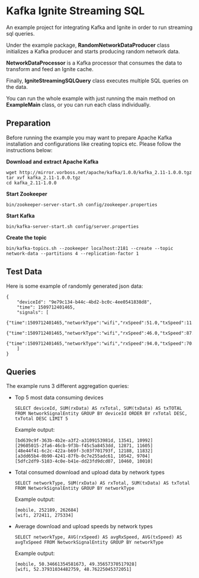 # Kafka Ignite Streaming SQL
An example project for integrating Kafka and Ignite in order to run streaming sql queries. 

Under the example package, **RandomNetworkDataProducer** class initializes a Kafka producer and starts producing random network data.
 
**NetworkDataProcessor** is a Kafka processor that consumes the data to transform and feed an Ignite cache. 

Finally, **IgniteStreamingSQLQuery** class 
executes multiple SQL queries on the data. 

You can run the whole example with just running the main method on **ExampleMain** class, or you can run each class individually.

## Preparation

Before running the example you may want to prepare Apache Kafka installation and configurations like creating topics etc. Please follow the 
instructions below:

**Download and extract Apache Kafka**
```
wget http://mirror.vorboss.net/apache/kafka/1.0.0/kafka_2.11-1.0.0.tgz
tar xvf kafka_2.11-1.0.0.tgz
cd kafka_2.11-1.0.0  
```

**Start Zookeeper**
```
bin/zookeeper-server-start.sh config/zookeeper.properties
```

**Start Kafka**
```
bin/kafka-server-start.sh config/server.properties
```

**Create the topic** 
```
bin/kafka-topics.sh --zookeeper localhost:2181 --create --topic network-data --partitions 4 --replication-factor 1
```

## Test Data

Here is some example of randomly generated json data: 
``` 
{
    "deviceId": "9e79c134-b44c-4bd2-bc0c-4ee0541838d8",
    "time": 1509712401465,
    "signals": [
        {"time":1509712401465,"networkType":"wifi","rxSpeed":51.0,"txSpeed":11.0,"rxData":279,"txData":186},
        {"time":1509712401465,"networkType":"wifi","rxSpeed":46.0,"txSpeed":87.0,"rxData":434,"txData":561},
        {"time":1509712401465,"networkType":"wifi","rxSpeed":94.0,"txSpeed":70.0,"rxData":828,"txData":338}
    ]
}
``` 

## Queries

The example runs 3 different aggregation queries:

- Top 5 most data consuming devices

    ```SELECT deviceId, SUM(rxData) AS rxTotal, SUM(txData) AS txTOTAL FROM NetworkSignalEntity GROUP BY deviceId ORDER BY rxTotal DESC, txTotal DESC LIMIT 5```
    
    Example output:
    
    ```
    [bd639c9f-363b-4b2e-a3f2-a3109153981d, 13541, 10992]
    [29605015-2fa6-46cb-9f3b-f45c5a8453dd, 12871, 11605]
    [48e44f41-6c2c-422a-b69f-3c03f701793f, 12188, 11832]
    [a3dd65b4-0b90-4241-87fb-0c7e255adc61, 10542, 9704]
    [5dfc2df9-5103-4c0e-b41e-dd23fd9dcd07, 10460, 10010]
    ``` 
- Total consumed download and upload data by network types

    ```SELECT networkType, SUM(rxData) AS rxTotal, SUM(txData) AS txTotal FROM NetworkSignalEntity GROUP BY networkType```

    Example output:
    
    ```
    [mobile, 252189, 262684]
    [wifi, 272411, 275334]
    ```

- Average download and upload speeds by network types

    ```SELECT networkType, AVG(rxSpeed) AS avgRxSpeed, AVG(txSpeed) AS avgTxSpeed FROM NetworkSignalEntity GROUP BY networkType```    
    
    Example output:
    
    ```
    [mobile, 50.34661354581673, 49.35657370517928]
    [wifi, 52.37931034482759, 48.76225045372051]
    ```   
    
